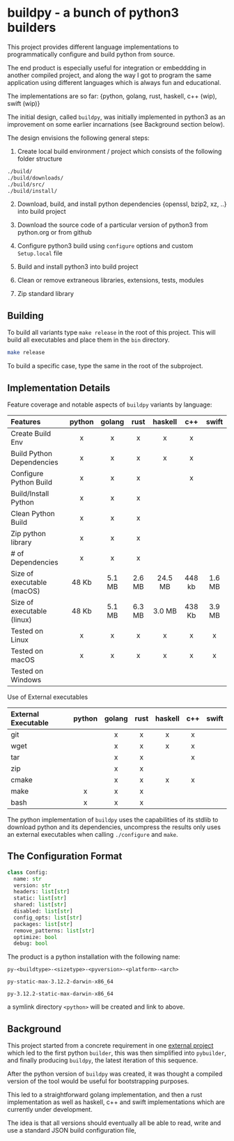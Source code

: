 # buildpy - a bunch of python3 builders

This project provides different language implementations to programmatically configure and build python from source.

The end product is especially useful for integration or embeddding in another compiled project, and along the way I got to program the same application using different languages which is always fun and educational.

The implementations are so far: {python, golang, rust, haskell, c++ (wip), swift (wip)}

The initial design, called `buildpy`, was initially implemented in python3 as an improvement on some earlier incarnations (see Background section below).

The design envisions the following general steps:

1. Create local build environment / project which consists of the following folder structure

```bash
./build/
./build/downloads/
./build/src/
./build/install/
```

2. Download, build, and install python dependencies {openssl, bzip2, xz, ..} into build project

3. Download the source code of a particular version of python3 from python.org or from github

4. Configure python3 build using `configure` options and custom `Setup.local` file

5. Build and install python3 into build project

6. Clean or remove extraneous libraries, extensions, tests, modules

7. Zip standard library


## Building

To build all variants type `make release` in the root of this project. This will build all executables and place them in the `bin` directory.

```bash
make release
```

To build a specific case, type the same in the root of the subproject.


## Implementation Details

Feature coverage and notable aspects of `buildpy` variants by language:

| Features                   |  python | golang   | rust     | haskell  | c++    | swift    |
| :------------------------- | :------:| :------: | :------: | :------: | :------: | :------: |
| Create Build Env           | x       | x        | x        | x        | x        |          |
| Build Python Dependencies  | x       | x        | x        | x        | x        |          |
| Configure Python Build     | x       | x        | x        |          | x        |          |
| Build/Install Python       | x       | x        | x        |          |          |          |
| Clean Python Build         | x       | x        | x        |          |          |          |
| Zip python library         | x       | x        | x        |          |          |          |
| # of Dependencies          | x       | x        | x        |          |          |          |
| Size of executable (macOS) | 48 Kb   | 5.1 MB   | 2.6 MB   | 24.5 MB  | 448 kb   | 1.6 MB   |
| Size of executable (linux) | 48 Kb   | 5.1 MB   | 6.3 MB   | 3.0 MB   | 438 Kb   | 3.9 MB   |
| Tested on Linux            | x       | x        | x        | x        | x        | x        |
| Tested on macOS            | x       | x        | x        | x        | x        | x        |
| Tested on Windows          |         |          |          |          |          |          |


Use of External executables

| External Executable        |  python | golang   | rust     | haskell  | c++      | swift    |
| :------------------------- | :------:| :------: | :------: | :------: | :------: | :------: |
| git                        |         | x        | x        | x        | x        |          |
| wget                       |         | x        | x        | x        | x        |          |
| tar                        |         | x        | x        |          | x        |          |
| zip                        |         | x        | x        |          |          |          |
| cmake                      |         | x        | x        | x        | x        |          |
| make                       | x       | x        | x        |          |          |          |
| bash                       | x       | x        | x        |          |          |          |

The python implementation of `buildpy` uses the capabilities of its stdlib to download python and its dependencies, uncompress the results only uses an external executables when calling `./configure` and `make`.




## The Configuration Format

```python
class Config:
  name: str
  version: str
  headers: list[str]
  static: list[str]
  shared: list[str]
  disabled: list[str]
  config_opts: list[str]
  packages: list[str]
  remove_patterns: list[str]
  optimize: bool
  debug: bool
```

The product is a python installation with the following name:

`py-<buildtype>-<sizetype>-<pyversion>-<platform>-<arch>`


`py-static-max-3.12.2-darwin-x86_64`


`py-3.12.2-static-max-darwin-x86_64`

a symlink directory `<python>` will be created and link to above.


## Background

This project started from a concrete requirement in one [external project](https://github.com/shakfu/py-js) which led to the first python `builder`, this was then simplified into `pybuilder`, and finally producing `buildpy`, the latest iteration of this sequence.

After the python version of `buildpy` was created, it was thought a compiled version of the tool would be useful for bootstrapping purposes.

This led to a straightforward golang implementation, and then a rust implementation as well as haskell, c++ and swift implementations which are currently under development.

The idea is that all versions should eventually all be able to read, write and use a standard JSON build configuration file,



